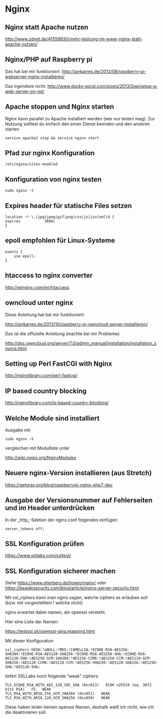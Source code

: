 # Nginx

## Nginx statt Apache nutzen

http://www.zdnet.de/41559930/mehr-leistung-im-www-nginx-statt-apache-nutzen/

## Nginx/PHP auf Raspberry pi

Das hat bei mir funktioniert:
http://jankarres.de/2012/08/raspberry-pi-webserver-nginx-installieren/

Das irgendwie nicht:
http://www.ducky-pond.com/posts/2013/Sep/setup-a-web-server-on-rpi/

## Apache stoppen und Nginx starten

Nginx kann parallel zu Apache installiert werden (wer nur testen mag).
Zur Nutzung solltest du einfach den einen Dienst beenden und den anderen starten

    service apache2 stop && service nginx start

## Pfad zur nginx Konfiguration

    /etc/nginx/sites-enabled    

## Konfiguration von nginx testen

    sudo nginx -t

## Expires header für statische Files setzen

    location ~* \.(jpg|jpeg|gif|png|css|js|ico|xml)$ {
    expires           360d;
    }

## epoll empfohlen für Linux-Systeme

    events {
        use epoll;
    }

## htaccess to nginx converter

http://winginx.com/en/htaccess

## owncloud unter nginx

Diese Anleitung hat bei mir funktioniert:

http://jankarres.de/2013/10/raspberry-pi-owncloud-server-installieren/

Das ist die offizielle Anleitung (machte bei mir Probleme):

http://doc.owncloud.org/server/7.0/admin_manual/installation/installation_source.html

## Setting up Perl FastCGI with Nginx

http://nginxlibrary.com/perl-fastcgi/

## IP based country blocking

http://nginxlibrary.com/ip-based-country-blocking/

## Welche Module sind installiert

Ausgabe mit

    sudo nginx -V

vergleichen mit Modulliste unter

http://wiki.nginx.org/NginxModules

## Neuere nginx-Version installieren (aus Stretch)

https://getgrav.org/blog/raspberrypi-nginx-php7-dev

## Ausgabe der Versionsnummer auf Fehlerseiten und im Header unterdrücken 

In der „http„-Sektion der nginx.conf folgendes einfügen

    server_tokens off;

## SSL Konfiguration prüfen

https://www.ssllabs.com/ssltest/

## SSL Konfiguration sicherer machen

Siehe
https://www.sherbers.de/howto/nginx/
oder
https://beaglesecurity.com/blog/article/nginx-server-security.html

Mit ssl_ciphers kann man nginx sagen, welche ciphers es erlauben soll (bzw. mit vorgestelltem ! welche nicht)

nginx erwartet dabei namen, die openssl versteht.

Hier eine Liste der Namen:

https://testssl.sh/openssl-iana.mapping.html

Mit dieser Konfiguration

    ssl_ciphers HIGH:!aNULL:!MD5:!CAMELLIA:!ECDHE-RSA-AES256-SHA384:!ECDHE-RSA-AES128-SHA256:!ECDHE-RSA-AES256-SHA:!ECDHE-RSA-AES128-SHA:!AES256-GCM-SHA384:!AES256-CCM8:!AES256-CCM:!AES128-GCM-SHA256:!AES128-CCM8:!AES128-CCM:!AES256-SHA256:!AES128-SHA256:!AES256-SHA:!AES128-SHA;

liefert SSLLabs noch folgende "weak" ciphers:

    TLS_ECDHE_RSA_WITH_AES_128_CBC_SHA (0xc013)   ECDH x25519 (eq. 3072 bits RSA)   FS   WEAK
    TLS_RSA_WITH_ARIA_256_GCM_SHA384 (0xc051)   WEAK
    TLS_RSA_WITH_ARIA_128_GCM_SHA256 (0xc050)   WEAK

Diese haben leider keinen openssl Namen, deshalb weiß ich nicht, wie ich die deaktivieren soll.



